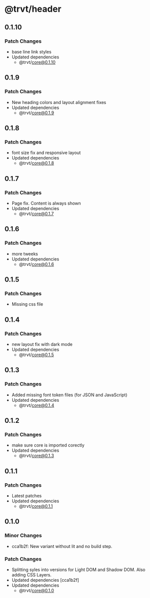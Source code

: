 # @trvt/header

## 0.1.10

### Patch Changes

-   base line link styles
-   Updated dependencies
    -   @trvt/core@0.1.10

## 0.1.9

### Patch Changes

-   New heading colors and layout alignment fixes
-   Updated dependencies
    -   @trvt/core@0.1.9

## 0.1.8

### Patch Changes

-   font size fix and responsive layout
-   Updated dependencies
    -   @trvt/core@0.1.8

## 0.1.7

### Patch Changes

-   Page fix. Content is always shown
-   Updated dependencies
    -   @trvt/core@0.1.7

## 0.1.6

### Patch Changes

-   more tweeks
-   Updated dependencies
    -   @trvt/core@0.1.6

## 0.1.5

### Patch Changes

-   Missing css file

## 0.1.4

### Patch Changes

-   new layout fix with dark mode
-   Updated dependencies
    -   @trvt/core@0.1.5

## 0.1.3

### Patch Changes

-   Added missing font token files (for JSON and JavaScript)
-   Updated dependencies
    -   @trvt/core@0.1.4

## 0.1.2

### Patch Changes

-   make sure core is imported corectly
-   Updated dependencies
    -   @trvt/core@0.1.3

## 0.1.1

### Patch Changes

-   Latest patches
-   Updated dependencies
    -   @trvt/core@0.1.1

## 0.1.0

### Minor Changes

-   cca1b2f: New variant without lit and no build step.

### Patch Changes

-   Splitting syles into versions for Light DOM and Shadow DOM. Also adding CSS Layers.
-   Updated dependencies [cca1b2f]
-   Updated dependencies
    -   @trvt/core@0.1.0
